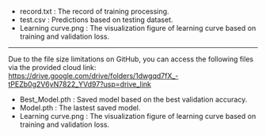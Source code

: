 - record.txt : The record of training processing.
- test.csv : Predictions based on testing dataset.
- Learning curve.png : The visualization figure of learning curve based on training and validation loss.

-----------------------------------------------------------------------------
Due to the file size limitations on GitHub, you can access the following files via the provided cloud link: https://drive.google.com/drive/folders/1dwgqd7fX_-tPEZb0g2V6yN7822_YVd97?usp=drive_link

- Best_Model.pth : Saved model based on the best validation accuracy.
- Model.pth : The lastest saved model.
- Learning curve.png : The visualization figure of learning curve based on training and validation loss.
